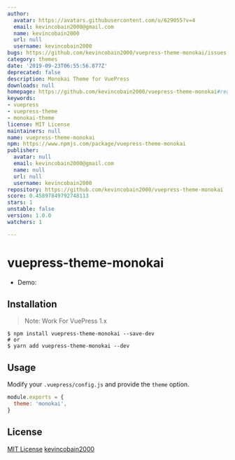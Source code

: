 ```yaml
---
author:
  avatar: https://avatars.githubusercontent.com/u/629055?v=4
  email: kevincobain2000@gmail.com
  name: kevincobain2000
  url: null
  username: kevincobain2000
bugs: https://github.com/kevincobain2000/vuepress-theme-monokai/issues
category: themes
date: '2019-09-23T06:55:56.877Z'
deprecated: false
description: Monokai Theme for VuePress
downloads: null
homepage: https://github.com/kevincobain2000/vuepress-theme-monokai#readme
keywords:
- vuepress
- vuepress-theme
- monokai-theme
license: MIT License
maintainers: null
name: vuepress-theme-monokai
npm: https://www.npmjs.com/package/vuepress-theme-monokai
publisher:
  avatar: null
  email: kevincobain2000@gmail.com
  name: null
  url: null
  username: kevincobain2000
repository: https://github.com/kevincobain2000/vuepress-theme-monokai
score: 0.45897849792748113
stars: 1
unstable: false
version: 1.0.0
watchers: 1

---
```


# vuepress-theme-monokai

- Demo: 

## Installation

> Note: Work For VuePress 1.x

```shell
$ npm install vuepress-theme-monokai --save-dev
# or
$ yarn add vuepress-theme-monokai --dev
```

## Usage

Modify your `.vuepress/config.js` and provide the `theme` option.

```js
module.exports = {
  theme: 'monokai',
}
```

## License

[MIT License](https://opensource.org/licenses/MIT) [kevincobain2000](https://github.com/kevincobain2000)
